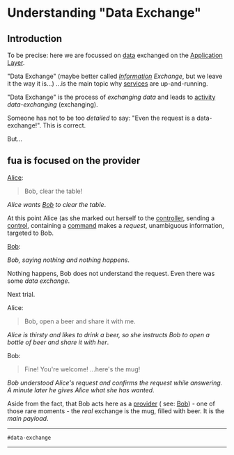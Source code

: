 # Understanding "Data Exchange"

## Introduction

To be precise: here we are focussed on [data](../../glossary/README.md#data) exchanged on
the [Application Layer](../../glossary/README.md#application-layer).

"Data Exchange" (maybe better called _[Information](../../glossary/README.md#information) Exchange_, but we leave it the
way it is...) ...is the main topic why
[services](../../glossary/README.md#service) are up-and-running.

"Data Exchange" is the process of _exchanging data_ and leads to [activity](../../glossary/README.md#activity)
_data-exchanging_ (exchanging).

Someone has not to be too _detailed_ to say: "Even the request is a data-exchange!". This is correct.

But...

## fua is focused on the provider

[Alice](../../glossary/README.md#alice):

> Bob, clear the table!

_Alice wants [Bob](../../glossary/README.md#bob) to clear the table_.

At this point Alice (as she marked out herself to the [controller](../../glossary/README.md#controller), sending a
[control](../../glossary/README.md#control), containing a [command](../../glossary/README.md#command) makes a _request_,
unambiguous information, targeted to Bob.

[Bob](../../glossary/README.md#bob):

>

_Bob, saying nothing and nothing happens_.

Nothing happens, Bob does not understand the request. Even there was some _data exchange_.

Next trial.

Alice:

> Bob, open a beer and share it with me.

_Alice is thirsty and likes to drink a beer, so she instructs Bob to open a bottle of beer and share it with her_.

Bob:

> Fine! You're welcome! ...here's the mug!

_Bob understood Alice's request and confirms the request while answering. A minute later he gives Alice what she has
wanted_.

Aside from the fact, that Bob acts here as a [provider](../../glossary/README.md#provider) (
see: [Bob](../../glossary/README.md#bob)) - one of those rare
moments - the _real_ exchange is the mug, filled with beer. It is the _main payload_.

---


```#data-exchange```

---